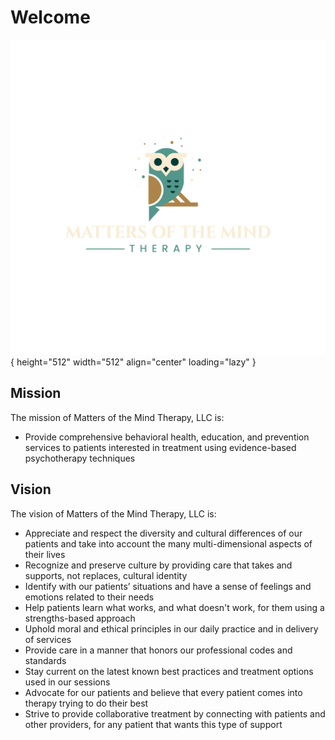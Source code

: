 # Welcome

![Matters of the Mind](assets/logo.png){ height="512" width="512" align="center" loading="lazy" }

## Mission

The mission of Matters of the Mind Therapy, LLC is:

- Provide comprehensive behavioral health, education, and prevention services to patients interested in treatment using evidence-based psychotherapy techniques

## Vision

The vision of Matters of the Mind Therapy, LLC is:

- Appreciate and respect the diversity and cultural differences of our patients and take into account the many multi-dimensional aspects of their lives
- Recognize and preserve culture by providing care that takes and supports, not replaces, cultural identity
- Identify with our patients’ situations and have a sense of feelings and emotions related to their needs
- Help patients learn what works, and what doesn't work, for them using a strengths-based approach
- Uphold moral and ethical principles in our daily practice and in delivery of services
- Provide care in a manner that honors our professional codes and standards
- Stay current on the latest known best practices and treatment options used in our sessions
- Advocate for our patients and believe that every patient comes into therapy trying to do their best 
- Strive to provide collaborative treatment by connecting with patients and other providers, for any patient that wants this type of support
